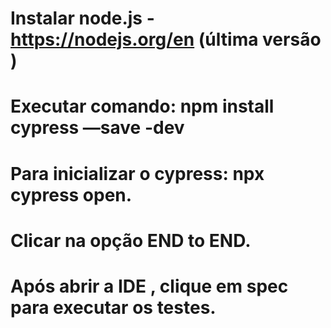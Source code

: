 # Instalar node.js - https://nodejs.org/en (última versão )
# Executar comando: npm install cypress —save -dev
# Para inicializar o cypress: npx cypress open.
# Clicar na opção END to END.
# Após abrir a IDE , clique em spec para executar os testes.
